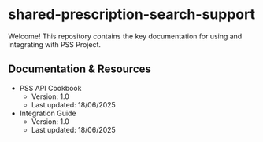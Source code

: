 # shared-prescription-search-support
Welcome! This repository contains the key documentation for using and integrating with PSS Project.

## Documentation & Resources
- PSS API Cookbook
  - Version: 1.0
  - Last updated: 18/06/2025
- Integration Guide
  - Version: 1.0
  - Last updated: 18/06/2025
